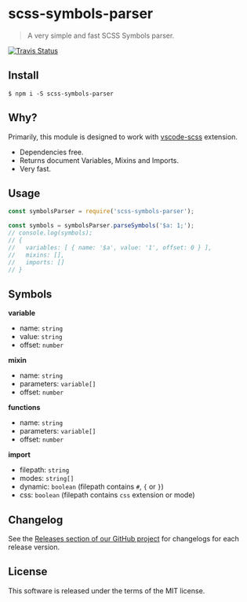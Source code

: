 # scss-symbols-parser

> A very simple and fast SCSS Symbols parser.

[![Travis Status](https://travis-ci.org/mrmlnc/scss-symbols-parser.svg?branch=master)](https://travis-ci.org/mrmlnc/scss-symbols-parser)

## Install

```shell
$ npm i -S scss-symbols-parser
```

## Why?

Primarily, this module is designed to work with [vscode-scss](https://github.com/mrmlnc/vscode-scss) extension.

  * Dependencies free.
  * Returns document Variables, Mixins and Imports.
  * Very fast.

## Usage

```js
const symbolsParser = require('scss-symbols-parser');

const symbols = symbolsParser.parseSymbols('$a: 1;');
// console.log(symbols);
// {
//   variables: [ { name: '$a', value: '1', offset: 0 } ],
//   mixins: [],
//   imports: []
// }
```

## Symbols

**variable**

  * name: `string`
  * value: `string`
  * offset: `number`

**mixin**

  * name: `string`
  * parameters: `variable[]`
  * offset: `number`

**functions**

  * name: `string`
  * parameters: `variable[]`
  * offset: `number`

**import**

  * filepath: `string`
  * modes: `string[]`
  * dynamic: `boolean` (filepath contains `#`, `{` or `}`)
  * css: `boolean` (filepath contains `css` extension or mode)

## Changelog

See the [Releases section of our GitHub project](https://github.com/mrmlnc/scss-symbols-parser/releases) for changelogs for each release version.

## License

This software is released under the terms of the MIT license.
